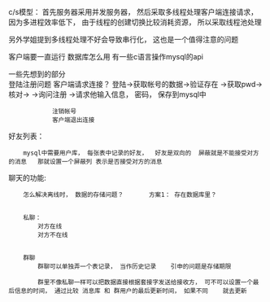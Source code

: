 c/s模型： 首先服务器采用并发服务器， 然后采取多线程处理客户端连接请求， 因为多进程效率低下， 由于线程的创建切换比较消耗资源， 所以采取线程池处理

另外学姐提到多线程处理不好会导致串行化， 这也是一个值得注意的问题

客户端要一直运行
数据库怎么用 有一些c语言操作mysql的api
 
一些先想到的部分   
				登陆注册问题
				客户端请求连接？  登陆->获取帐号的数据->验证存在  ->获取pwd->核对->
														   ->询问注册 ->请求他输入信息， 密码，  保存到mysql中
														
				注销帐号
				客户端退出连接
好友列表：
	
		mysql中需要用户库， 每张表中记录的好友，  好友是双向的	 屏蔽就是不能接受对方的消息   那就设置一个屏蔽列 表示是否接受对方的消息
		
		
		
		
		
聊天的功能:
		
		怎么解决离线时， 数据的存储问题？		方案1： 存在数据库里？  
		
		
		私聊：
			对方在线
			对方不在线	 
		
		
		群聊			
			群聊可以单独弄一个表记录， 当作历史记录	引申的问题是存储期限
			
			群里不像私聊一样可以把数据直接根据套接字发送给接收方， 可不可以设置一个最后信息的时间， 通过比较 消息库 和 群用户的最后更新时间， 如果不同	就去更新
				
				
				
				